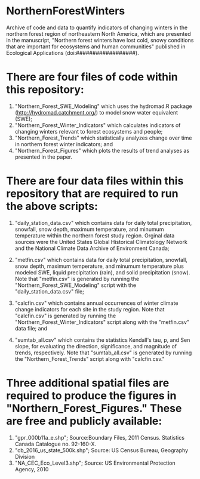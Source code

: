 # NorthernForestWinters

Archive of code and data to quantify indicators of changing winters in the northern forest region of northeastern North America, which are presented in the manuscript, "Northern forest winters have lost cold, snowy conditions that are important for ecosystems and human communities" published in Ecological Applications (doi:##################).

# There are four files of code within this repository:

1. "Northern_Forest_SWE_Modeling" which uses the hydromad.R package (http://hydromad.catchment.org/) to model snow water equivalent (SWE); 
2. "Northern_Forest_Winter_Indicators" which calculates indicators of changing winters relevant to forest ecosystems and people;
3. "Northern_Forest_Trends" which statistically analyzes change over time in northern forest winter indicators; and
4. "Northern_Forest_Figures" which plots the results of trend analyses as presented in the paper.

# There are four data files within this repository that are required to run the above scripts:

1. "daily_station_data.csv" which contains data for daily total precipitation, snowfall, snow depth, maximum temperature, and minumum      temperature within the northern forest study region. Orginal data sources were the United States Global Historical Climatology Network and the National Climate Data Archive of Environment Canada;

2. "metfin.csv" which contains data for daily total precipitation, snowfall, snow depth, maximum temperature, and minumum temperature plus modeled SWE, liquid precipitation (rain), and solid precipitation (snow). Note that "metfin.csv" is generated by running the "Northern_Forest_SWE_Modeling" script with the "daily_station_data.csv" file;

3. "calcfin.csv" which contains annual occurrences of winter climate change indicators for each site in the study region. Note that "calcfin.csv" is generated by running the "Northern_Forest_Winter_Indicators" script along with the "metfin.csv" data file; and

4. "sumtab_all.csv" which contains the statistics Kendall's tau, p, and Sen slope, for evaluating the direction, significance, and magnitude of trends, respectively. Note that "sumtab_all.csv" is generated by running the "Northern_Forest_Trends" script along with "calcfin.csv." 

# Three additional spatial files are required to produce the figures in "Northern_Forest_Figures." These are free and publicly available:

1. "gpr_000b11a_e.shp"; Source:Boundary Files, 2011 Census. Statistics Canada Catalogue no. 92-160-X.
2. "cb_2016_us_state_500k.shp"; Source: US Census Bureau, Geography Division
3. "NA_CEC_Eco_Level3.shp"; Source: US Environmental Protection Agency, 2010
